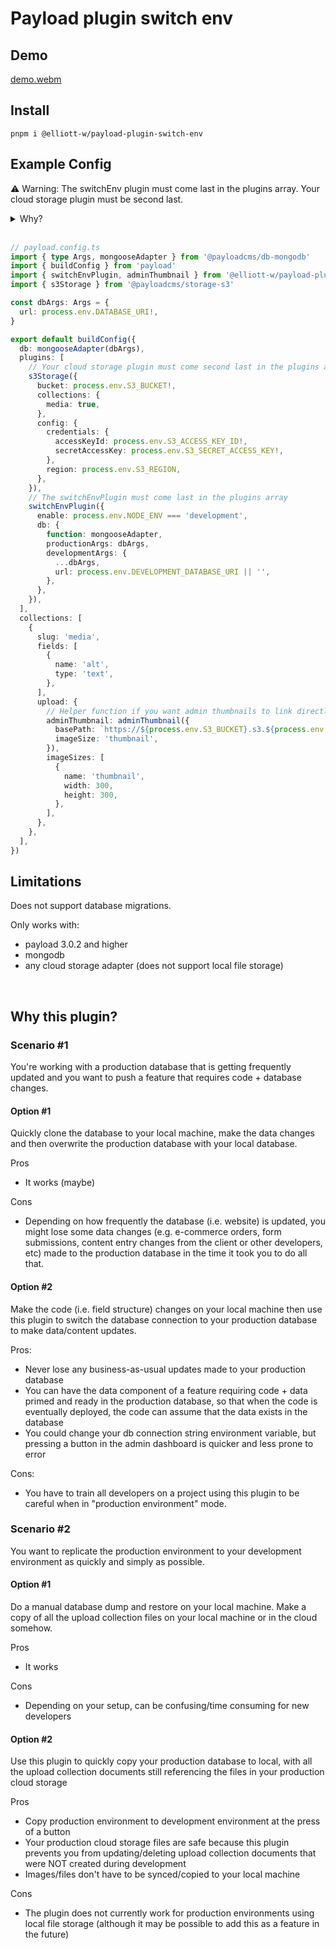 # Payload plugin switch env

## Demo

[demo.webm](https://github.com/user-attachments/assets/37e889c0-e0e9-472c-bdce-fc7f76166100)

## Install

```
pnpm i @elliott-w/payload-plugin-switch-env
```

## Example Config

⚠️ Warning: The switchEnv plugin must come last in the plugins array. Your cloud storage plugin must be second last. <details>
<summary>Why?</summary>
The cloud storage plugin adds url fields to upload collections and the switchEnv plugin needs to modify the afterRead hooks on these fields.
The cloud storage plugin also adds `beforeChange` and `afterDelete` hooks to upload collections (for uploading/deleting files from cloud storage) and the switchEnv plugin assumes they are the last hook in the array, thus you need to have the cloud storage plugin second last so that no other plugins break this assumption.
</details>

<br />

```ts
// payload.config.ts
import { type Args, mongooseAdapter } from '@payloadcms/db-mongodb'
import { buildConfig } from 'payload'
import { switchEnvPlugin, adminThumbnail } from '@elliott-w/payload-plugin-switch-env'
import { s3Storage } from '@payloadcms/storage-s3'

const dbArgs: Args = {
  url: process.env.DATABASE_URI!,
}

export default buildConfig({
  db: mongooseAdapter(dbArgs),
  plugins: [
    // Your cloud storage plugin must come second last in the plugins array
    s3Storage({
      bucket: process.env.S3_BUCKET!,
      collections: {
        media: true,
      },
      config: {
        credentials: {
          accessKeyId: process.env.S3_ACCESS_KEY_ID!,
          secretAccessKey: process.env.S3_SECRET_ACCESS_KEY!,
        },
        region: process.env.S3_REGION,
      },
    }),
    // The switchEnvPlugin must come last in the plugins array
    switchEnvPlugin({
      enable: process.env.NODE_ENV === 'development',
      db: {
        function: mongooseAdapter,
        productionArgs: dbArgs,
        developmentArgs: {
          ...dbArgs,
          url: process.env.DEVELOPMENT_DATABASE_URI || '',
        },
      },
    }),
  ],
  collections: [
    {
      slug: 'media',
      fields: [
        {
          name: 'alt',
          type: 'text',
        },
      ],
      upload: {
        // Helper function if you want admin thumbnails to link directly to cloud storage
        adminThumbnail: adminThumbnail({
          basePath: `https://${process.env.S3_BUCKET}.s3.${process.env.S3_REGION}.amazonaws.com`,
          imageSize: 'thumbnail',
        }),
        imageSizes: [
          {
            name: 'thumbnail',
            width: 300,
            height: 300,
          },
        ],
      },
    },
  ],
})
```

## Limitations

Does not support database migrations.

Only works with:

- payload 3.0.2 and higher
- mongodb
- any cloud storage adapter (does not support local file storage)

&nbsp;

## Why this plugin?

### Scenario #1

You're working with a production database that is getting frequently updated and you want to push a feature that requires code + database changes.

#### Option #1

Quickly clone the database to your local machine, make the data changes and then overwrite the production database with your local database.

Pros

- It works (maybe)

Cons

- Depending on how frequently the database (i.e. website) is updated, you might lose some data changes (e.g. e-commerce orders, form submissions, content entry changes from the client or other developers, etc) made to the production database in the time it took you to do all that.

#### Option #2

Make the code (i.e. field structure) changes on your local machine then use this plugin to switch the database connection to your production database to make data/content updates.

Pros:

- Never lose any business-as-usual updates made to your production database
- You can have the data component of a feature requiring code + data primed and ready in the production database, so that when the code is eventually deployed, the code can assume that the data exists in the database
- You could change your db connection string environment variable, but pressing a button in the admin dashboard is quicker and less prone to error

Cons:

- You have to train all developers on a project using this plugin to be careful when in "production environment" mode.

### Scenario #2

You want to replicate the production environment to your development environment as quickly and simply as possible.

#### Option #1

Do a manual database dump and restore on your local machine. Make a copy of all the upload collection files on your local machine or in the cloud somehow.

Pros

- It works

Cons

- Depending on your setup, can be confusing/time consuming for new developers

#### Option #2

Use this plugin to quickly copy your production database to local, with all the upload collection documents still referencing the files in your production cloud storage

Pros

- Copy production environment to development environment at the press of a button
- Your production cloud storage files are safe because this plugin prevents you from updating/deleting upload collection documents that were NOT created during development
- Images/files don't have to be synced/copied to your local machine

Cons

- The plugin does not currently work for production environments using local file storage (although it may be possible to add this as a feature in the future)
